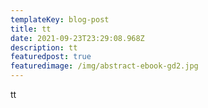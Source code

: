 ```yaml
---
templateKey: blog-post
title: tt
date: 2021-09-23T23:29:08.968Z
description: tt
featuredpost: true
featuredimage: /img/abstract-ebook-gd2.jpg
---
```

tt
